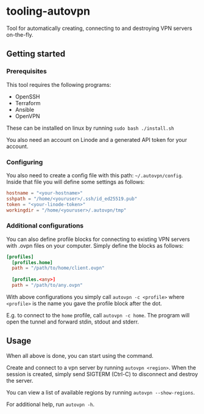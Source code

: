# tooling-autovpn
Tool for automatically creating, connecting to and destroying VPN servers on-the-fly.

## Getting started
### Prerequisites
This tool requires the following programs:
* OpenSSH
* Terraform
* Ansible
* OpenVPN

These can be installed on linux by running `sudo bash ./install.sh`

You also need an account on Linode and a generated API token for your account.

### Configuring
You also need to create a config file with this path: `~/.autovpn/config`.
Inside that file you will define some settings as follows:

```toml
hostname = "<your-hostname>"
sshpath = "/home/<youruser>/.ssh/id_ed25519.pub"
token = "<your-linode-token>"
workingdir = "/home/<youruser>/.autovpn/tmp"
```

### Additional configurations
You can also define profile blocks for connecting to existing VPN servers with .ovpn files on your computer.
Simply define the blocks as follows:

```toml
[profiles]
  [profiles.home]
  path = "/path/to/home/client.ovpn"
  
  [profiles.<any>]
  path = "/path/to/any.ovpn"
```

With above configurations you simply call `autovpn -c <profile>` 
where `<profile>` is the name you gave the profile block after the dot. 

E.g. to connect to the `home` profile, call `autovpn -c home`. 
The program will open the tunnel and forward stdin, stdout and stderr.

## Usage
When all above is done, you can start using the command.

Create and connect to a vpn server by running `autovpn <region>`.
When the session is created, simply send SIGTERM (Ctrl-C) to disconnect and destroy the server.

You can view a list of available regions by running `autovpn --show-regions`.

For additional help, run `autovpn -h`.
